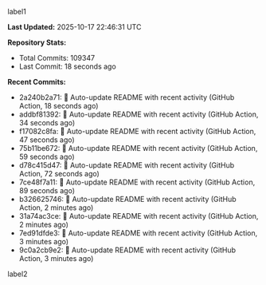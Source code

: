
label1 
<!-- ACTIVITY_START -->
**Last Updated:** 2025-10-17 22:46:31 UTC

**Repository Stats:**
- Total Commits: 109347
- Last Commit: 18 seconds ago

**Recent Commits:**
- 2a240b2a71: 🤖 Auto-update README with recent activity (GitHub Action, 18 seconds ago)
- addbf81392: 🤖 Auto-update README with recent activity (GitHub Action, 34 seconds ago)
- f17082c8fa: 🤖 Auto-update README with recent activity (GitHub Action, 47 seconds ago)
- 75b11be672: 🤖 Auto-update README with recent activity (GitHub Action, 59 seconds ago)
- d78c415d47: 🤖 Auto-update README with recent activity (GitHub Action, 72 seconds ago)
- 7ce48f7a11: 🤖 Auto-update README with recent activity (GitHub Action, 89 seconds ago)
- b326625746: 🤖 Auto-update README with recent activity (GitHub Action, 2 minutes ago)
- 31a74ac3ce: 🤖 Auto-update README with recent activity (GitHub Action, 2 minutes ago)
- 7ed91dfde3: 🤖 Auto-update README with recent activity (GitHub Action, 3 minutes ago)
- 9c0a2cb9e2: 🤖 Auto-update README with recent activity (GitHub Action, 3 minutes ago)
<!-- ACTIVITY_END -->

label2
